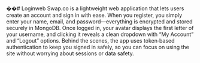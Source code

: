 ��#   L o g i n w e b 
 Swap.co is a lightweight web application that lets users create an account and sign in with ease. When you register, you simply enter your name, email, and password—everything is encrypted and stored securely in MongoDB. Once logged in, your avatar displays the first letter of your username, and clicking it reveals a clean dropdown with “My Account” and “Logout” options. Behind the scenes, the app uses token‑based authentication to keep you signed in safely, so you can focus on using the site without worrying about sessions or data safety.
 
